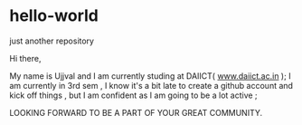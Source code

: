 # hello-world
just another repository


Hi there,

  My name is Ujjval and I am currently studing at DAIICT( www.daiict.ac.in );
  I am currently in 3rd sem , I know it's a bit late to create a github account and kick off things , but I am confident as I am going to be a lot active ;
  
  LOOKING FORWARD TO BE A PART OF YOUR GREAT COMMUNITY.
  
  
